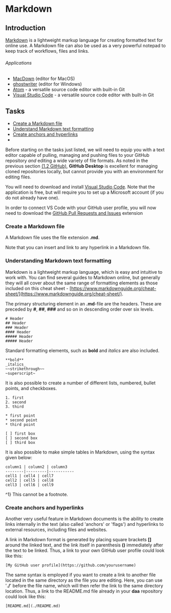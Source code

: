 # Markdown
## Introduction
[Markdown](https://daringfireball.net/projects/markdown/) is a lightweight markup language for creating formatted text for online use. A Markdown file can also be used as a very powerful notepad to keep track of workflows, files and links.

###### Applications
* [MacDown](https://macdown.uranusjr.com) (editor for MacOS)
* [ghostwriter](https://wereturtle.github.io/ghostwriter/) (editor for Windows)
* [Atom](https://atom.io) - a versatile source code editor with built-in Git
* [Visual Studio Code](https://code.visualstudio.com) - a versatile source code editor with built-in Git

## Tasks
* [Create a Markdown file](#task1)
* [Understand Markdown text formatting](#task2)
* [Create anchors and hyperlinks](#task3)
*

Before starting on the tasks just listed, we will need to equip you with a text editor capable of pulling, managing and pushing files to your GitHub repository _and_ editing a wide variety of file formats. As noted in the previous section [(1.2 GitHub)](./1_2_github.md), **GitHub Desktop** is excellent for managing cloned repositories locally, but cannot provide you with an environment for editing files.

You will need to download and install [Visual Studio Code](https://code.visualstudio.com). Note that the application is free, but will require you to set up a Microsoft account (if you do not already have one).

In order to connect VS Code with your GitHub user profile, you will now need to download the [GitHub Pull Requests and Issues](https://code.visualstudio.com/docs/editor/github) extension 

### <a id="task1">Create a Markdown file</a>
A Markdown file uses the file extension **.md**.

Note that you can insert and link to any hyperlink in a Markdown file.

### <a id="task2">Understanding Markdown text formatting</a>
Markdown is a lightweight markup language, which is easy and intuitive to work with. You can find several guides to Markdown online, but generally they will all cover about the same range of formatting elements as those included on this cheat sheet - [https://www.markdownguide.org/cheat-sheet/](https://www.markdownguide.org/cheat-sheet/).

The primary structuring element in an **.md**-file are the headers. These are preceded by **#**, **##**, **###** and so on in descending order over six levels.

```
# Header
## Header
### Header
#### Header
##### Header
##### Header
```

Standard formatting elements, such as **bold** and _italics_ are also included.

```
**bold**
_italics_
~~strikethrough~~
~superscript~
```
It is also possible to create a number of different lists, numbered, bullet points, and checkboxes.

```
1. first
2. second
3. third

* first point
* second point
* third point

[ ] first box
[ ] second box
[ ] third box
```

It is also possible to make simple tables in Markdown, using the syntax given below:

```
column1 | column2 | column3
--------|---------|-----------
cell1 | cell4 | cell7
cell2 | cell5 | cell8
cell3 | cell6 | cell9
```

^1} This cannot be a footnote.

### <a id="task3">Create anchors and hyperlinks</a>
Another very useful feature in Markdown documents is the ability to create links internally in the text (also called 'anchors' or 'flags') and hyperlinks to external resources, including files and websites.

A link in Markdown format is generated by placing square brackets **[]** around the linked text, and the link itself in parenthesis **()** immediately after the text to be linked. Thus, a link to your own GitHub user profile could look like this:

```
[My GitHub user profile](https://github.com/yourusername)
```

The same syntax is employed if you want to create a link to another file located in the same directory as the file you are editing. Here, you can use '**./**' before the file name, which will then refer the link to the same directory location. Thus, a link to the README.md file already in your **daa** repository could look like this:

```
[README.md](./README.md)
```



